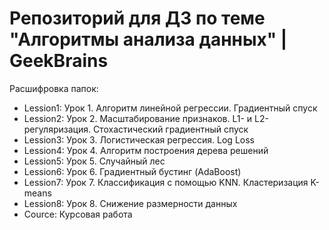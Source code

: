 # Репозиторий для ДЗ по теме "Алгоритмы анализа данных" | GeekBrains

Расшифровка папок:

- Lession1: Урок 1. Алгоритм линейной регрессии. Градиентный спуск
- Lession2: Урок 2. Масштабирование признаков. L1- и L2-регуляризация. Стохастический градиентный спуск
- Lession3: Урок 3. Логистическая регрессия. Log Loss
- Lession4: Урок 4. Алгоритм построения дерева решений
- Lession5: Урок 5. Случайный лес
- Lession6: Урок 6. Градиентный бустинг (AdaBoost)
- Lession7: Урок 7. Классификация с помощью KNN. Кластеризация K-means
- Lession8: Урок 8. Снижение размерности данных
- Cource: Курсовая работа